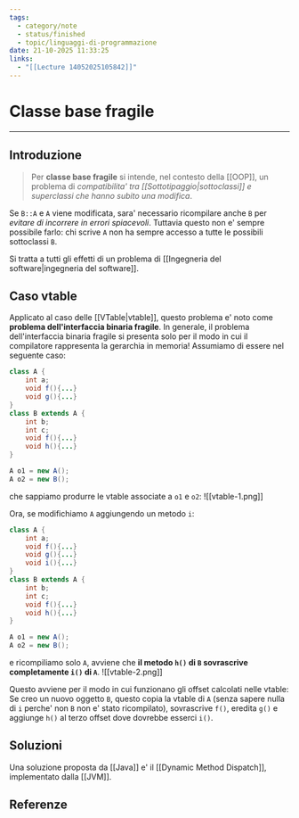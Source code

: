 ```yaml
---
tags:
  - category/note
  - status/finished
  - topic/linguaggi-di-programmazione
date: 21-10-2025 11:33:25
links:
  - "[[Lecture 14052025105842]]"
---
```

# Classe base fragile
---
## Introduzione
> Per **classe base fragile** si intende, nel contesto della [[OOP]], un problema di _compatibilita' tra [[Sottotipaggio|sottoclassi]] e superclassi che hanno subito una modifica_.

Se `B::A` e `A` viene modificata, sara' necessario ricompilare anche `B` per _evitare di incorrere in errori spiacevoli_. Tuttavia questo non e' sempre possibile farlo: chi scrive `A` non ha sempre accesso a tutte le possibili sottoclassi `B`.

Si tratta a tutti gli effetti di un problema di [[Ingegneria del software|ingegneria del software]].

## Caso vtable
Applicato al caso delle [[VTable|vtable]], questo problema e' noto come **problema dell'interfaccia binaria fragile**. In generale, il problema dell'interfaccia binaria fragile si presenta solo per il modo in cui il compilatore rappresenta la gerarchia in memoria!
Assumiamo di essere nel seguente caso:
```Java
class A {
	int a;
	void f(){...}
	void g(){...}
}
class B extends A {
	int b;
	int c;
	void f(){...}
	void h(){...}
}

A o1 = new A();
A o2 = new B();
```
che sappiamo produrre le vtable associate a `o1` e `o2`:
![[vtable-1.png]]

Ora, se modifichiamo `A` aggiungendo un metodo `i`:
```Java
class A {
	int a;
	void f(){...}
	void g(){...}
	void i(){...}
}
class B extends A {
	int b;
	int c;
	void f(){...}
	void h(){...}
}

A o1 = new A();
A o2 = new B();
```

e ricompiliamo solo `A`, avviene che **il metodo `h()` di `B` sovrascrive completamente `i()` di `A`**.
![[vtable-2.png]]

Questo avviene per il modo in cui funzionano gli offset calcolati nelle vtable: Se creo un nuovo oggetto `B`, questo copia la vtable di `A` (senza sapere nulla di `i` perche' non `B` non e' stato ricompilato), sovrascrive `f()`, eredita `g()` e aggiunge `h()` al terzo offset dove dovrebbe esserci `i()`.

## Soluzioni
Una soluzione proposta da [[Java]] e' il [[Dynamic Method Dispatch]], implementato dalla [[JVM]].

## Referenze